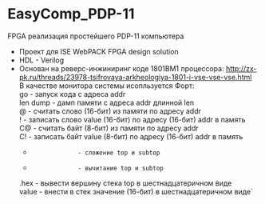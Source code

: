 ﻿# EasyComp_PDP-11
FPGA реализация простейшего PDP-11 компьютера 
* Проект для ISE WebPACK FPGA design solution
* HDL - Verilog
* Основан на реверс-инжиниринг коде 1801ВМ1 процессора: 
http://zx-pk.ru/threads/23978-tsifrovaya-arkheologiya-1801-i-vse-vse-vse.html  
В качестве монитора системы исопльзуется Форт:  
  <addr> go            - запуск кода с адреса addr  
  <addr> len dump      - дамп памяти с адреса addr длинной len  
  <addr> @             - считать слово (16-бит) из памяти по адресу addr  
  <value> <addr> !     - записать слово value (16-бит) по адресу (16-бит) addr в память  
  <addr> С@            - считать байт (8-бит) из памяти по адресу addr  
  <value> <addr> С!    - записать байт value (8-бит) по адресу (16-бит) addr в память  
  +                  - сложение top и subtop  
  -                  - вычитание top и subtop  
  .hex               - вывести вершину стека top в шестнадцатеричном виде  
  value              - внести в стек значение (16-бит) в шестнадцатеричном виде`  


